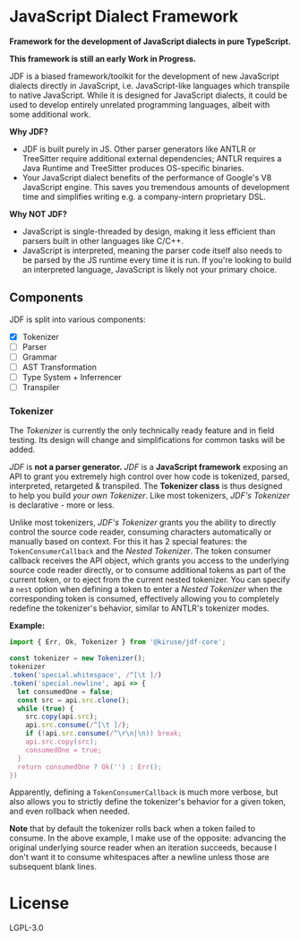 # JavaScript Dialect Framework

**Framework for the development of JavaScript dialects in pure TypeScript.**

**This framework is still an early Work in Progress.**

JDF is a biased framework/toolkit for the development of new JavaScript dialects directly in JavaScript, i.e. JavaScript-like languages which transpile to native JavaScript. While it is designed for JavaScript dialects, it could be used to develop entirely unrelated programming languages, albeit with some additional work.

**Why JDF?**
- JDF is built purely in JS. Other parser generators like ANTLR or TreeSitter require additional external dependencies; ANTLR requires a Java Runtime and TreeSitter produces OS-specific binaries.
- Your JavaScript dialect benefits of the performance of Google's V8 JavaScript engine. This saves you tremendous amounts of development time and simplifies writing e.g. a company-intern proprietary DSL.

**Why NOT JDF?**
- JavaScript is single-threaded by design, making it less efficient than parsers built in other languages like C/C++.
- JavaScript is interpreted, meaning the parser code itself also needs to be parsed by the JS runtime every time it is run. If you're looking to build an interpreted language, JavaScript is likely not your primary choice.

## Components
JDF is split into various components:

- [x] Tokenizer
- [ ] Parser
- [ ] Grammar
- [ ] AST Transformation
- [ ] Type System + Inferrencer
- [ ] Transpiler

### Tokenizer
The *Tokenizer* is currently the only technically ready feature and in field testing. Its design will change and simplifications for common tasks will be added.

*JDF* is **not a parser generator.** *JDF* is a **JavaScript framework** exposing an API to grant you extremely high control over how code is tokenized, parsed, interpreted, retargeted & transpiled. The **Tokenizer class** is thus designed to help you build *your own Tokenizer*. Like most tokenizers, *JDF's Tokenizer* is declarative - more or less.

Unlike most tokenizers, *JDF's Tokenizer* grants you the ability to directly control the source code reader, consuming characters automatically or manually based on context. For this it has 2 special features: the `TokenConsumerCallback` and the *Nested Tokenizer*. The token consumer callback receives the API object, which grants you access to the underlying source code reader directly, or to consume additional tokens as part of the current token, or to eject from the current nested tokenizer. You can specify a `nest` option when defining a token to enter a *Nested Tokenizer* when the corresponding token is consumed, effectively allowing you to completely redefine the tokenizer's behavior, similar to ANTLR's tokenizer modes.

**Example:**
```typescript
import { Err, Ok, Tokenizer } from '@kiruse/jdf-core';

const tokenizer = new Tokenizer();
tokenizer
.token('special.whitespace', /^[\t ]/)
.token('special.newline', api => {
  let consumedOne = false;
  const src = api.src.clone();
  while (true) {
    src.copy(api.src);
    api.src.consume(/^[\t ]/);
    if (!api.src.consume(/^\r\n|\n)) break;
    api.src.copy(src);
    consumedOne = true;
  }
  return consumedOne ? Ok('') : Err();
})
```

Apparently, defining a `TokenConsumerCallback` is much more verbose, but also allows you to strictly define the tokenizer's behavior for a given token, and even rollback when needed.

**Note** that by default the tokenizer rolls back when a token failed to consume. In the above example, I make use of the opposite: advancing the original underlying source reader when an iteration succeeds, because I don't want it to consume whitespaces after a newline unless those are subsequent blank lines.

# License
LGPL-3.0
